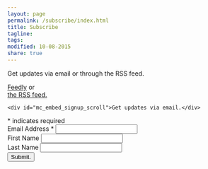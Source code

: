```yaml
---
layout: page
permalink: /subscribe/index.html
title: Subscribe
tagline: 
tags: 
modified: 10-08-2015
share: true
---	
```

Get updates via email or through the RSS feed. 


<a href='http://cloud.feedly.com/#subscription%2Ffeed%2Fhttp%3A%2F%2Fwww.thetrainingset.com%2Ffeed'  target='blank'>Feedly</a> or <br>
<a href='{{ site.url }}/feed.xml'>the RSS feed.</a>

<div id="mc_embed_signup">

<form action="//thetrainingset.us10.list-manage.com/subscribe/post?u=9f7c6286bbf46d88967315f07&amp;id=cf49f22e54" method="post" id="mc-embedded-subscribe-form" name="mc-embedded-subscribe-form" class="validate" target="_blank" novalidate>

    <div id="mc_embed_signup_scroll">Get updates via email.</div>

<div class="indicates-required"><span class="asterisk">*</span> indicates required</div>

<div class="mc-field-group">
	<label for="mce-EMAIL">Email Address  <span class="asterisk">*</span></label>
	<input type="email" value="" name="EMAIL" class="required email" id="mce-EMAIL">
</div>

<div class="mc-field-group">
	<label for="mce-FNAME">First Name </label>
	<input type="text" value="" name="FNAME" class="" id="mce-FNAME">
</div>

<div class="mc-field-group">
	<label for="mce-LNAME">Last Name </label>
	<input type="text" value="" name="LNAME" class="" id="mce-LNAME">
</div>

<div id="mce-responses" class="clear">
	<div class="response" id="mce-error-response" style="display:none"></div>
	<div class="response" id="mce-success-response" style="display:none"></div>
</div>    

<!-- real people should not fill this in and expect good things - do not remove this or risk form bot signups-->
<div style="position: absolute; left: -5000px;">
	<input type="text" name="b_9f7c6286bbf46d88967315f07_cf49f22e54" tabindex="-1" value="">
</div>
<div class="clear">
	<input type="submit" value="Submit." name="subscribe" id="mc-embedded-subscribe" class="button">
</div>
</form>
</div>



<!--</div>-->

<!--End mc_embed_signup-->


<script>
  (function(i,s,o,g,r,a,m){i['GoogleAnalyticsObject']=r;i[r]=i[r]||function(){
  (i[r].q=i[r].q||[]).push(arguments)},i[r].l=1*new Date();a=s.createElement(o),
  m=s.getElementsByTagName(o)[0];a.async=1;a.src=g;m.parentNode.insertBefore(a,m)
  })(window,document,'script','//www.google-analytics.com/analytics.js','ga');

  ga('create', 'UA-58835878-1', 'auto');
  ga('send', 'pageview');

</script>